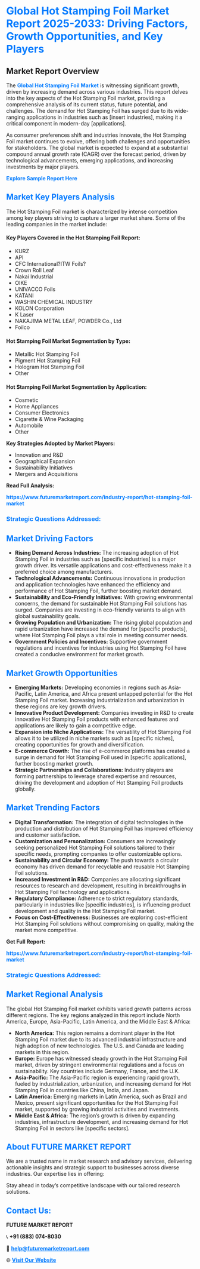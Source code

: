 <h1 style="color: #007BFF;">Global Hot Stamping Foil Market Report 2025-2033: Driving Factors, Growth Opportunities, and Key Players</h1>

<section id="overview">
<h2>Market Report Overview</h2>
<p>The <a href="https://www.futuremarketreport.com/industry-report/hot-stamping-foil-market" style="color: #007BFF; text-decoration: none;"><strong>Global Hot Stamping Foil Market</strong></a> is witnessing significant growth, driven by increasing demand across various industries. This report delves into the key aspects of the Hot Stamping Foil market, providing a comprehensive analysis of its current status, future potential, and challenges. The demand for Hot Stamping Foil has surged due to its wide-ranging applications in industries such as [insert industries], making it a critical component in modern-day [applications].</p>
<p>As consumer preferences shift and industries innovate, the Hot Stamping Foil market continues to evolve, offering both challenges and opportunities for stakeholders. The global market is expected to expand at a substantial compound annual growth rate (CAGR) over the forecast period, driven by technological advancements, emerging applications, and increasing investments by major players.</p>
</section>

<section id="overview">
<p><a href="https://www.futuremarketreport.com/request-sample/reportId=87960" style="color: #007BFF; text-decoration: none;"><strong>Explore Sample Report Here</strong></a></p>
</section>

<section id="key-players">
<h2 style="color: #007BFF;">Market Key Players Analysis</h2>
<p>The Hot Stamping Foil market is characterized by intense competition among key players striving to capture a larger market share. Some of the leading companies in the market include:</p>
<h4>Key Players Covered in the Hot Stamping Foil Report:</h4>
<ul><li>KURZ</li><li>API</li><li>CFC International?ITW Foils?</li><li>Crown Roll Leaf</li><li>Nakai Industrial</li><li>OIKE</li><li>UNIVACCO Foils</li><li>KATANI</li><li>WASHIN CHEMICAL INDUSTRY</li><li>KOLON Corporation</li><li>K Laser</li><li>NAKAJIMA METAL LEAF, POWDER Co., Ltd</li><li>Foilco</li></ul>
<h4>Hot Stamping Foil Market Segmentation by Type:</h4>
<ul><li>Metallic Hot Stamping Foil</li><li>Pigment Hot Stamping Foil</li><li>Hologram Hot Stamping Foil</li><li>Other</li></ul>

<h4>Hot Stamping Foil Market Segmentation by Application:</h4>
<ul><li>Cosmetic</li><li>Home Appliances</li><li>Consumer Electronics</li><li>Cigarette &amp; Wine Packaging</li><li>Automobile</li><li>Other</li></ul>
<p><strong>Key Strategies Adopted by Market Players:</strong></p>
<ul>
<li>Innovation and R&D</li>
<li>Geographical Expansion</li>
<li>Sustainability Initiatives</li>
<li>Mergers and Acquisitions</li>
</ul>
</section>

<section>
<p><strong>Read Full Analysis: </strong></p><a href="https://www.futuremarketreport.com/industry-report/hot-stamping-foil-market" style="color: #007BFF; text-decoration: none;"><strong>https://www.futuremarketreport.com/industry-report/hot-stamping-foil-market</strong></a>
<h3 style="color: #007BFF;">Strategic Questions Addressed:</h3>
</section>

<section id="driving-factors">
<h2 style="color: #007BFF;">Market Driving Factors</h2>
<ul>
<li><strong>Rising Demand Across Industries:</strong> The increasing adoption of Hot Stamping Foil in industries such as [specific industries] is a major growth driver. Its versatile applications and cost-effectiveness make it a preferred choice among manufacturers.</li>
<li><strong>Technological Advancements:</strong> Continuous innovations in production and application technologies have enhanced the efficiency and performance of Hot Stamping Foil, further boosting market demand.</li>
<li><strong>Sustainability and Eco-Friendly Initiatives:</strong> With growing environmental concerns, the demand for sustainable Hot Stamping Foil solutions has surged. Companies are investing in eco-friendly variants to align with global sustainability goals.</li>
<li><strong>Growing Population and Urbanization:</strong> The rising global population and rapid urbanization have increased the demand for [specific products], where Hot Stamping Foil plays a vital role in meeting consumer needs.</li>
<li><strong>Government Policies and Incentives:</strong> Supportive government regulations and incentives for industries using Hot Stamping Foil have created a conducive environment for market growth.</li>
</ul>
</section>

<section id="growth-opportunities">
<h2 style="color: #007BFF;">Market Growth Opportunities</h2>
<ul>
<li><strong>Emerging Markets:</strong> Developing economies in regions such as Asia-Pacific, Latin America, and Africa present untapped potential for the Hot Stamping Foil market. Increasing industrialization and urbanization in these regions are key growth drivers.</li>
<li><strong>Innovative Product Development:</strong> Companies investing in R&D to create innovative Hot Stamping Foil products with enhanced features and applications are likely to gain a competitive edge.</li>
<li><strong>Expansion into Niche Applications:</strong> The versatility of Hot Stamping Foil allows it to be utilized in niche markets such as [specific niches], creating opportunities for growth and diversification.</li>
<li><strong>E-commerce Growth:</strong> The rise of e-commerce platforms has created a surge in demand for Hot Stamping Foil used in [specific applications], further boosting market growth.</li>
<li><strong>Strategic Partnerships and Collaborations:</strong> Industry players are forming partnerships to leverage shared expertise and resources, driving the development and adoption of Hot Stamping Foil products globally.</li>
</ul>
</section>

<section id="trending-factors">
<h2 style="color: #007BFF;">Market Trending Factors</h2>
<ul>
<li><strong>Digital Transformation:</strong> The integration of digital technologies in the production and distribution of Hot Stamping Foil has improved efficiency and customer satisfaction.</li>
<li><strong>Customization and Personalization:</strong> Consumers are increasingly seeking personalized Hot Stamping Foil solutions tailored to their specific needs, prompting companies to offer customizable options.</li>
<li><strong>Sustainability and Circular Economy:</strong> The push towards a circular economy has driven demand for recyclable and reusable Hot Stamping Foil solutions.</li>
<li><strong>Increased Investment in R&D:</strong> Companies are allocating significant resources to research and development, resulting in breakthroughs in Hot Stamping Foil technology and applications.</li>
<li><strong>Regulatory Compliance:</strong> Adherence to strict regulatory standards, particularly in industries like [specific industries], is influencing product development and quality in the Hot Stamping Foil market.</li>
<li><strong>Focus on Cost-Effectiveness:</strong> Businesses are exploring cost-efficient Hot Stamping Foil solutions without compromising on quality, making the market more competitive.</li>
</ul>
</section>

<section>
<p><strong>Get Full Report: </strong></p><a href="https://www.futuremarketreport.com/industry-report/hot-stamping-foil-market" style="color: #007BFF; text-decoration: none;"><strong>https://www.futuremarketreport.com/industry-report/hot-stamping-foil-market</strong></a>
<h3 style="color: #007BFF;">Strategic Questions Addressed:</h3>
</section>


<section id="regional-analysis">
<h2 style="color: #007BFF;">Market Regional Analysis</h2>
<p>The global Hot Stamping Foil market exhibits varied growth patterns across different regions. The key regions analyzed in this report include North America, Europe, Asia-Pacific, Latin America, and the Middle East & Africa:</p>
<ul>
<li><strong>North America:</strong> This region remains a dominant player in the Hot Stamping Foil market due to its advanced industrial infrastructure and high adoption of new technologies. The U.S. and Canada are leading markets in this region.</li>
<li><strong>Europe:</strong> Europe has witnessed steady growth in the Hot Stamping Foil market, driven by stringent environmental regulations and a focus on sustainability. Key countries include Germany, France, and the U.K.</li>
<li><strong>Asia-Pacific:</strong> The Asia-Pacific region is experiencing rapid growth, fueled by industrialization, urbanization, and increasing demand for Hot Stamping Foil in countries like China, India, and Japan.</li>
<li><strong>Latin America:</strong> Emerging markets in Latin America, such as Brazil and Mexico, present significant opportunities for the Hot Stamping Foil market, supported by growing industrial activities and investments.</li>
<li><strong>Middle East & Africa:</strong> The region’s growth is driven by expanding industries, infrastructure development, and increasing demand for Hot Stamping Foil in sectors like [specific sectors].</li>
</ul>
</section>

<footer>
<h2 style="color: #007BFF;">About FUTURE MARKET REPORT</h2>
<p>We are a trusted name in market research and advisory services, delivering actionable insights and strategic support to businesses across diverse industries. Our expertise lies in offering:</p>

<p>Stay ahead in today’s competitive landscape with our tailored research solutions.</p>

<h2 style="color: #007BFF;">Contact Us:</h2>
<p><strong>FUTURE MARKET REPORT</strong></p>
<p>📞 <strong>+91 (883) 074-8030</strong></p>
<p>📧 <strong><a href="mailto:help@futuremarketreport.com" style="color: #007BFF;">help@futuremarketreport.com</a></strong></p>
<p>🌐 <strong><a href="https://www.futuremarketreport.com/" style="color: #007BFF;">Visit Our Website</a></strong></p>
</footer>